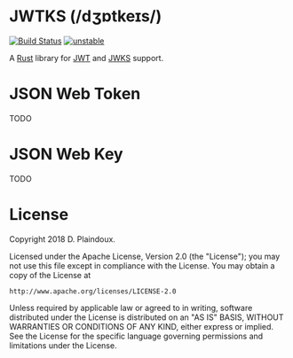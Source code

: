 # JWTKS (/dʒɒtkeɪs/)

[![Build Status](https://travis-ci.org/d-plaindoux/jwtks.svg?branch=master)](https://travis-ci.org/d-plaindoux/jwtks)
[![unstable](http://badges.github.io/stability-badges/dist/unstable.svg)](http://github.com/badges/stability-badges)

A [Rust](https://www.rust-lang.org/en-US/) library for [JWT](https://tools.ietf.org/html/rfc7519) and [JWKS](https://tools.ietf.org/html/rfc7517) support.

# JSON Web Token

TODO

# JSON Web Key

TODO

# License

Copyright 2018 D. Plaindoux.

Licensed under the Apache License, Version 2.0 (the "License");
you may not use this file except in compliance with the License.
You may obtain a copy of the License at

    http://www.apache.org/licenses/LICENSE-2.0

Unless required by applicable law or agreed to in writing, software
distributed under the License is distributed on an "AS IS" BASIS,
WITHOUT WARRANTIES OR CONDITIONS OF ANY KIND, either express or implied.
See the License for the specific language governing permissions and
limitations under the License.

